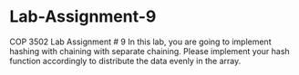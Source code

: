 # Lab-Assignment-9
COP 3502 Lab Assignment # 9 In this lab, you are going to implement hashing with chaining with separate chaining. Please implement your hash function accordingly to distribute the data evenly in the array.
